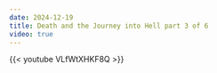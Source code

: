 ```yaml
---
date: 2024-12-19
title: Death and the Journey into Hell part 3 of 6
video: true
---
```



{{< youtube VLfWtXHKF8Q >}}
